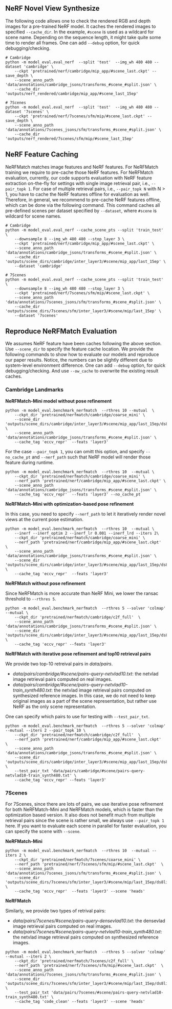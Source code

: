 
## NeRF Novel View Synthesize
The following code allows one to check the rendered RGB and depth images for a pre-trained NeRF model. It caches the rendered images to specified `--cache_dir`. In the example, `#scene` is used as a wildcard for scene name. Depending on the sequence length, it might take quite some time to render all frames. One can add  `--debug` option, for quick debugging/checking.

```
# Cambridge
python -m model_eval.eval_nerf  --split 'test'  --img_wh 480 480 --dataset 'cambridge' \
    --ckpt 'pretrained/nerf/cambridge/mip_app/#scene_last.ckpt' --save_depth \
    --scene_anno_path 'data/annotations/cambridge_jsons/transforms_#scene_#split.json' \
    --cache_dir 'outputs/nerf_rendered/cambridge/mip_app/#scene_last_15ep'
```
```
# 7Scenes
python -m model_eval.eval_nerf  --split 'test'  --img_wh 480 480 --dataset '7scenes' \
    --ckpt 'pretrained/nerf/7scenes/sfm/mip/#scene_last.ckpt' --save_depth \
    --scene_anno_path 'data/annotations/7scenes_jsons/sfm/transforms_#scene_#split.json' \
    --cache_dir 'outputs/nerf_rendered/7scenes/sfm/mip/#scene_last_15ep'
```

## NeRF Feature Caching
NeRFMatch matches image features and NeRF features.
For NeRFMatch training we require to pre-cache those NeRF features. 
For NeRFMatch evaluation, currently, our code supports evaluation with NeRF feature extraction on-the-fly for settings with single image retrieval pair, i.e., `--pair_topk 1`. For case of multiple retrieval pairs, i.e., `--pair_topk N` with N > 1, you have to cache the NeRF features offline for evaluation as well. 
Therefore, in general, we recommend to pre-cache NeRF features offline, which can be done via the following command. 
This command caches all pre-defined scenes per dataset specified by `--dataset`, where `#scene` is wildcard for scene names.

```
# Cambridge
python -m model_eval.eval_nerf --cache_scene_pts --split 'train_test' \
    --downsample 8 --img_wh 480 480 --stop_layer 3 \
    --ckpt 'pretrained/nerf/cambridge/mip_app/#scene_last.ckpt' \
    --scene_anno_path 'data/annotations/cambridge_jsons/transforms_#scene_#split.json' \
    --cache_dir 'outputs/scene_dirs/cambridge/inter_layer3/#scene/mip_app/last_15ep' \
    --dataset 'cambridge'
```
```
# 7Scenes
python -m model_eval.eval_nerf --cache_scene_pts --split 'train_test' \
    --downsample 8 --img_wh 480 480 --stop_layer 3 \
    --ckpt 'pretrained/nerf/7scenes/sfm/mip/#scene_last.ckpt' \
    --scene_anno_path 'data/annotations/7scenes_jsons/sfm/transforms_#scene_#split.json' \
    --cache_dir 'outputs/scene_dirs/7scenes/sfm/inter_layer3/#scene/mip/last_15ep' \
    --dataset '7scenes'
```


## Reproduce NeRFMatch Evaluation
We assumes NeRF feature have been caches following the above section. Use `--scene_dir` to specify the feature cache location. We provide the following commands to show how to evaluate our models and  reproduce our paper results. Notice, the numbers can be slightly different due to system-level environment difference. 
One can add  `--debug` option, for quick debugging/checking. And use `--ow_cache` to overwrite the existing result caches.

### Cambridge Landmarks
**NeRFMatch-Mini model without pose refinement**
```
python -m model_eval.benchmark_nerfmatch  --rthres 10 --mutual  \
    --ckpt_dir 'pretrained/nerfmatch/cambridge/coarse_mini' \
    --scene_dir 'outputs/scene_dirs/cambridge/inter_layer3/#scene/mip_app/last_15ep/ds8lin' \
    --scene_anno_path 'data/annotations/cambridge_jsons/transforms_#scene_#split.json' \
    --cache_tag 'eccv_repr'  --feats 'layer3' 
```

For the case `--pair_topk 1`, you can omitt this option, and specify `--no_cache_pt` and `--nerf_path` such that NeRF model will render those feature during runtime. 
```
python -m model_eval.benchmark_nerfmatch  --rthres 10  --mutual \
    --ckpt_dir 'pretrained/nerfmatch/cambridge/coarse_mini' \
    --nerf_path 'pretrained/nerf/cambridge/mip_app/#scene_last.ckpt' \
    --scene_anno_path 'data/annotations/cambridge_jsons/transforms_#scene_#split.json' \
    --cache_tag 'eccv_repr'  --feats 'layer3' --no_cache_pt
```

**NeRFMatch-Mini with optimization-based pose refinement**

In this case, you need to specify `--nerf_path` to let it iteratively render novel views at the current pose estimation.
```
python -m model_eval.benchmark_nerfmatch  --rthres 10  --mutual \
    --inerf --inerf_optim 2 --inerf_lr 0.001 --inerf_lrd --iters 2\
    --ckpt_dir 'pretrained/nerfmatch/cambridge/coarse_mini' \
    --nerf_path 'pretrained/nerf/cambridge/mip_app/#scene_last.ckpt'  \
    --scene_anno_path 'data/annotations/cambridge_jsons/transforms_#scene_#split.json' \
    --scene_dir 'outputs/scene_dirs/cambridge/inter_layer3/#scene/mip_app/last_15ep/ds8lin' \
    --cache_tag 'eccv_repr'  --feats 'layer3' 

```

**NeRFMatch without pose refinement**

Since NeRFMatch is more accurate than NeRF Mini, we lower the ransac threshold to `--rthres 5`.
```
python -m model_eval.benchmark_nerfmatch  --rthres 5 --solver 'colmap' --mutual \
    --ckpt_dir 'pretrained/nerfmatch/cambridge/c2f_full'  \
    --scene_anno_path 'data/annotations/cambridge_jsons/transforms_#scene_#split.json' \
    --scene_dir 'outputs/scene_dirs/cambridge/inter_layer3/#scene/mip_app/last_15ep/ds8lin' \
    --cache_tag 'eccv_repr' --feats 'layer3' 
```

**NeRFMatch with iterative pose refinement and top10 retrieval pairs**

We provide two top-10 retreival pairs in _data/pairs_.

- _data/pairs/cambridge/#scene/pairs-query-netvlad10.txt_: the netvlad image retrieval pairs computed on real images.
- _data/pairs/cambridge/#scene/pairs-query-netvlad10-train_synth480.txt_: the netvlad image retrieval pairs computed on synthesized reference images. In this case, we do not need to keep original images as a part of the scene representation, but rather use NeRF as the only scene representation.

One can specify which pairs to use for testing with `--test_pair_txt`.
```
python -m model_eval.benchmark_nerfmatch  --rthres 5 --solver 'colmap' --mutual --iters 2 --pair_topk 10 \
    --ckpt_dir 'pretrained/nerfmatch/cambridge/c2f_full'  \
    --nerf_path 'pretrained/nerf/cambridge/mip_app/#scene_last.ckpt'  \
    --scene_anno_path 'data/annotations/cambridge_jsons/transforms_#scene_#split.json' \
    --scene_dir 'outputs/scene_dirs/cambridge/inter_layer3/#scene/mip_app/last_15ep/ds8lin' \
    --test_pair_txt 'data/pairs/cambridge/#scene/pairs-query-netvlad10-train_synth480.txt' \
    --cache_tag 'eccv_repr' --feats 'layer3' 

```

### 7Scenes
For 7Scenes, since there are lots of pairs, we use iterative pose refinement for both NeRFMatch-Mini and NeRFMatch models, which is faster than the optimization based version. It also does not benefit much from multiple retrieval pairs
since the scene is rather small, we always use `--pair_topk 1` here.  If you want to evaluate each scene in parallel for faster evaluation, you can specify the scene with `--scene`.

**NeRFMatch-Mini**
```
python -m model_eval.benchmark_nerfmatch  --rthres 10  --mutual --iters 2 \
    --ckpt_dir 'pretrained/nerfmatch/7scenes/coarse_mini' \
    --nerf_path 'pretrained/nerf/7scenes/sfm/mip/#scene_last.ckpt'  \
    --scene_anno_path 'data/annotations/7scenes_jsons/sfm/transforms_#scene_#split.json' \
    --scene_dir 'outputs/scene_dirs/7scenes/sfm/inter_layer3/#scene/mip/last_15ep/ds8lin' \
    --cache_tag 'eccv_repr'  --feats 'layer3' --scene 'heads'
```
**NeRFMatch**

Similarly, we provide two types of retrival pairs:
- _data/pairs/7scenes/#scene/pairs-query-densevlad10.txt_: the densevlad image retrieval pairs computed on real images.
- _data/pairs/7scenes/#scene/pairs-query-netvlad10-train_synth480.txt_: the netvlad image retrieval pairs computed on synthesized reference images. 

```
python -m model_eval.benchmark_nerfmatch  --rthres 5 --solver 'colmap' --mutual --iters 2 \
    --ckpt_dir 'pretrained/nerfmatch/7scenes/c2f_full' \
    --nerf_path 'pretrained/nerf/7scenes/sfm/mip/#scene_last.ckpt'  \
    --scene_anno_path 'data/annotations/7scenes_jsons/sfm/transforms_#scene_#split.json' \
    --scene_dir 'outputs/scene_dirs/7scenes/sfm/inter_layer3/#scene/mip/last_15ep/ds8lin' \
    --test_pair_txt 'data/pairs/7scenes/#scene/pairs-query-netvlad10-train_synth480.txt' \
    --cache_tag 'code_clean' --feats 'layer3' --scene 'heads'

```
